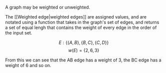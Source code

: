 A graph may be weighted or unweighted.

The [[Weighted edge|weighted edges]] are assigned values, and are notated using a function that takes in the graph's set of edges, and returns a set of equal lengh that contains the weight of every edge in the order of the input set.

$$
E : \{\{A,B\}, \{B,C\} , \{C,D\}\}
$$
$$
w(E) = \{2,6,3\}
$$

From this we can see that the AB edge has a weight of 3, the BC edge has a weight of 6 and so on.
